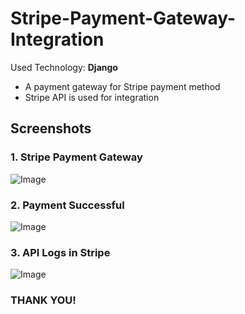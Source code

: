 # Stripe-Payment-Gateway-Integration
Used Technology: **Django**
* A payment gateway for Stripe payment method
* Stripe API is used for integration


## Screenshots
### 1. Stripe Payment Gateway



![Image](https://drive.google.com/uc?id=107Bh4eBY3ZGiQeFkwegkCI5_ZOroNe1V)


### 2. Payment Successful



![Image](https://drive.google.com/uc?id=1oyd9G21JY7R9d6QsN0o-pny2W2-e0pWI)


### 3. API Logs in Stripe



![Image](https://drive.google.com/uc?id=1mWac--mWyyDpfTrhJ2my0IIQIhhaDolC)


### THANK YOU!
